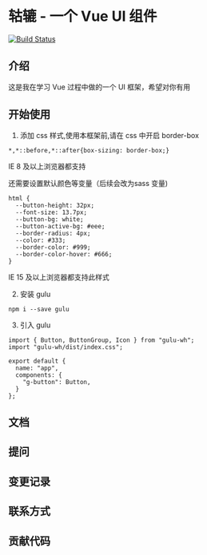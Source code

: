 # 轱辘 - 一个 Vue UI 组件 

[![Build Status](https://www.travis-ci.org/118396/gulu-demo.svg?branch=master)](https://www.travis-ci.org/118396/gulu-demo)

## 介绍
这是我在学习 Vue 过程中做的一个 UI 框架，希望对你有用

## 开始使用

1. 添加 css 样式,使用本框架前,请在 css 中开启 border-box

```
*,*::before,*::after{box-sizing: border-box;}
```
IE 8 及以上浏览器都支持

还需要设置默认颜色等变量（后续会改为sass 变量)

```
html {
  --button-height: 32px;
  --font-size: 13.7px;
  --button-bg: white;
  --button-active-bg: #eee;
  --border-radius: 4px;
  --color: #333;
  --border-color: #999;
  --border-color-hover: #666;
}
```
IE 15 及以上浏览器都支持此样式

2. 安装 gulu
```
npm i --save gulu
```

3. 引入 gulu
```
import { Button, ButtonGroup, Icon } from "gulu-wh";
import "gulu-wh/dist/index.css";

export default {
  name: "app",
  components: {
    "g-button": Button,
  }
};
```


## 文档

## 提问

## 变更记录

## 联系方式

## 贡献代码
